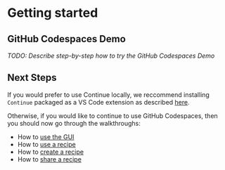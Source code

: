 # Getting started

## GitHub Codespaces Demo

*TODO: Describe step-by-step how to try the GitHub Codespaces Demo*

## Next Steps

If you would prefer to use Continue locally, we reccommend installing `Continue` packaged as a VS Code extension as described [here](./install.md).

Otherwise, if you would like to continue to use GitHub Codespaces, then you should now go through the walkthroughs:
- How to [use the GUI](./walkthroughs/use-the-gui.md)
- How to [use a recipe](./walkthroughs/use-a-recipe.md)
- How to [create a recipe](./walkthroughs/create-a-recipe.md)
- How to [share a recipe](./walkthroughs/share-a-recipe.md)
